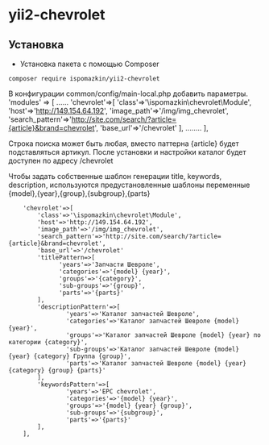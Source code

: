yii2-chevrolet
=================



Установка
------------------
* Установка пакета с помощью Composer
```
composer require ispomazkin/yii2-chevrolet
```


В конфигурации common/config/main-local.php добавить параметры. 
    'modules' => [
        ......
        'chevrolet'=>[
            'class'=>'\ispomazkin\chevrolet\Module',
            'host'=>'http://149.154.64.192',
            'image_path'=>'/img/img_chevrolet',
            'search_pattern'=>'http://site.com/search/?article={article}&brand=chevrolet',
            'base_url'=>'/chevrolet'
        ],
        ........
    ],

Строка поиска может быть любая, вместо паттерна {article} будет подставляться артикул.
После установки и настройки каталог будет доступен по адресу /chevrolet

Чтобы задать собственные шаблон генерации title, keywords, description,
используются предустановленные шаблоны переменные {model},{year},{group},{subgroup},{parts} 

        'chevrolet'=>[
            'class'=>'\ispomazkin\chevrolet\Module',
            'host'=>'http://149.154.64.192',
            'image_path'=>'/img/img_chevrolet',
            'search_pattern'=>'http://site.com/search/?article={article}&brand=chevrolet',
            'base_url'=>'/chevrolet'
            'titlePattern=>[
                  'years'=>'Запчасти Шевроле',
                  'categories'=>'{model} {year}',
                  'groups'=>'{category}',
                  'sub-groups'=>'{group}',
                  'parts'=>'{parts}'
            ],
            'descriptionPattern'=>[
                    'years'=>'Каталог запчастей Шевроле',
                    'categories'=>'Каталог запчастей Шевроле {model} {year}',
                    'groups'=>'Каталог запчастей Шевроле {model} {year} по категории {category}',
                    'sub-groups'=>'Каталог запчастей Шевроле {model} {year} {category} Группа {group}',
                    'parts'=>'Каталог запчастей Шевроле {model} {year} {category} {group} {parts}'
            ],
            'keywordsPattern'=>[
                    'years'=>'EPC chevrolet',
                    'categories'=>'{model} {year}',
                    'groups'=>'{model} {year} {group}',
                    'sub-groups'=>'{subgroup}',
                    'parts'=>'{parts}'
            ],
        ],
        
